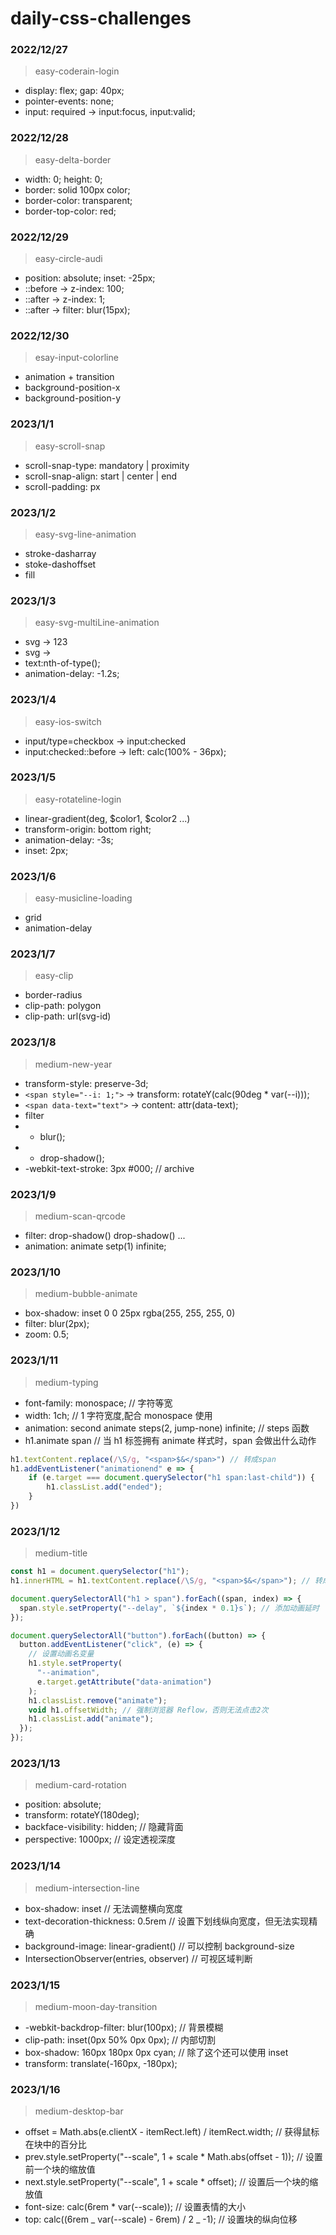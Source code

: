# daily-css-challenges

### 2022/12/27

> easy-coderain-login

- display: flex; gap: 40px;
- pointer-events: none;
- input: required -> input:focus, input:valid;

### 2022/12/28

> easy-delta-border

- width: 0; height: 0;
- border: solid 100px color;
- border-color: transparent;
- border-top-color: red;

### 2022/12/29

> easy-circle-audi

- position: absolute; inset: -25px;
- ::before -> z-index: 100;
- ::after -> z-index: 1;
- ::after -> filter: blur(15px);

### 2022/12/30

> esay-input-colorline

- animation + transition
- background-position-x
- background-position-y

### 2023/1/1

> easy-scroll-snap

- scroll-snap-type: mandatory | proximity
- scroll-snap-align: start | center | end
- scroll-padding: px

### 2023/1/2

> easy-svg-line-animation

- stroke-dasharray
- stoke-dashoffset
- fill

### 2023/1/3

> easy-svg-multiLine-animation

- svg -> <symbol id="text"><text>123</text></symbol>
- svg -> <use href="#text"></use>
- text:nth-of-type();
- animation-delay: -1.2s;

### 2023/1/4

> easy-ios-switch

- input/type=checkbox -> input:checked
- input:checked::before -> left: calc(100% - 36px);

### 2023/1/5

> easy-rotateline-login

- linear-gradient(deg, $color1, $color2 ...)
- transform-origin: bottom right;
- animation-delay: -3s;
- inset: 2px;

### 2023/1/6

> easy-musicline-loading

- grid
- animation-delay

### 2023/1/7

> easy-clip

- border-radius
- clip-path: polygon
- clip-path: url(svg-id)

### 2023/1/8

> medium-new-year

- transform-style: preserve-3d;
- `<span style="--i: 1;">` -> transform: rotateY(calc(90deg \* var(--i)));
- `<span data-text="text">` -> content: attr(data-text);
- filter
- - blur();
- - drop-shadow();
- -webkit-text-stroke: 3px #000; // archive

### 2023/1/9

> medium-scan-qrcode

- filter: drop-shadow() drop-shadow() ...
- animation: animate setp(1) infinite;

### 2023/1/10

> medium-bubble-animate

- box-shadow: inset 0 0 25px rgba(255, 255, 255, 0)
- filter: blur(2px);
- zoom: 0.5;

### 2023/1/11

> medium-typing

- font-family: monospace; // 字符等宽
- width: 1ch; // 1 字符宽度,配合 monospace 使用
- animation: second animate steps(2, jump-none) infinite; // steps 函数
- h1.animate span // 当 h1 标签拥有 animate 样式时，span 会做出什么动作

```javascript
h1.textContent.replace(/\S/g, "<span>$&</span>") // 转成span
h1.addEventListener("animationend" e => {
    if (e.target === document.querySelector("h1 span:last-child")) {
        h1.classList.add("ended");
    }
})
```

### 2023/1/12

> medium-title

```javascript
const h1 = document.querySelector("h1");
h1.innerHTML = h1.textContent.replace(/\S/g, "<span>$&</span>"); // 转成span

document.querySelectorAll("h1 > span").forEach((span, index) => {
  span.style.setProperty("--delay", `${index * 0.1}s`); // 添加动画延时
});

document.querySelectorAll("button").forEach((button) => {
  button.addEventListener("click", (e) => {
    // 设置动画名变量
    h1.style.setProperty(
      "--animation",
      e.target.getAttribute("data-animation")
    );
    h1.classList.remove("animate");
    void h1.offsetWidth; // 强制浏览器 Reflow，否则无法点击2次
    h1.classList.add("animate");
  });
});
```

### 2023/1/13

> medium-card-rotation

- position: absolute;
- transform: rotateY(180deg);
- backface-visibility: hidden; // 隐藏背面
- perspective: 1000px; // 设定透视深度

### 2023/1/14

> medium-intersection-line

- box-shadow: inset // 无法调整横向宽度
- text-decoration-thickness: 0.5rem // 设置下划线纵向宽度，但无法实现精确
- background-image: linear-gradient() // 可以控制 background-size
- IntersectionObserver(entries, observer) // 可视区域判断

### 2023/1/15

> medium-moon-day-transition

- -webkit-backdrop-filter: blur(100px); // 背景模糊
- clip-path: inset(0px 50% 0px 0px); // 内部切割
- box-shadow: 160px 180px 0px cyan; // 除了这个还可以使用 inset
- transform: translate(-160px, -180px);

### 2023/1/16

> medium-desktop-bar

- offset = Math.abs(e.clientX - itemRect.left) / itemRect.width; // 获得鼠标在块中的百分比
- prev.style.setProperty("--scale", 1 + scale \* Math.abs(offset - 1)); // 设置前一个块的缩放值
- next.style.setProperty("--scale", 1 + scale \* offset); // 设置后一个块的缩放值
- font-size: calc(6rem \* var(--scale)); // 设置表情的大小
- top: calc((6rem _ var(--scale) - 6rem) / 2 _ -1); // 设置块的纵向位移
